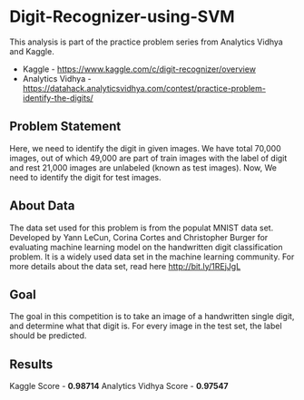 # Digit-Recognizer-using-SVM

This analysis is part of the practice problem series from Analytics Vidhya and Kaggle.

- Kaggle - https://www.kaggle.com/c/digit-recognizer/overview
- Analytics Vidhya - https://datahack.analyticsvidhya.com/contest/practice-problem-identify-the-digits/


## Problem Statement
Here, we need to identify the digit in given images. We have total 70,000 images, out of which 49,000 are part of train images with the label of digit and rest 21,000 images are unlabeled (known as test images). Now, We need to identify the digit for test images.

## About Data
The data set used for this problem is from the populat MNIST data set. Developed by Yann LeCun, Corina Cortes and Christopher Burger for evaluating machine learning model on the handwritten digit classification problem. It is a widely used data set in the machine learning community. For more details about the data set, read here http://bit.ly/1REjJgL

## Goal
The goal in this competition is to take an image of a handwritten single digit, and determine what that digit is.
For every image in the test set, the label should be predicted.

## Results
Kaggle Score - **0.98714**
Analytics Vidhya Score - **0.97547**

